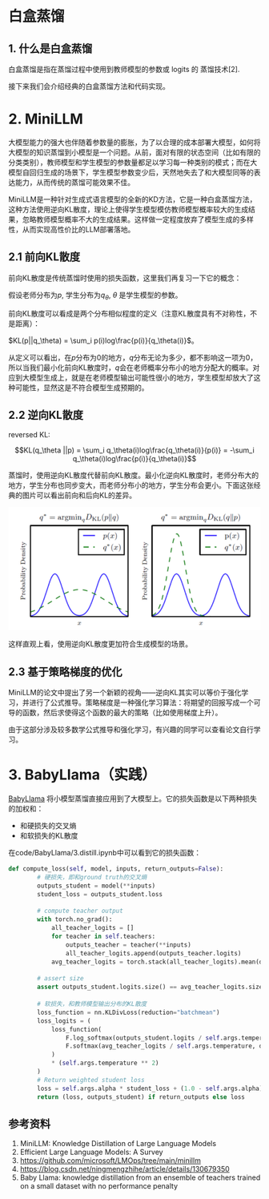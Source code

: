 # 白盒蒸馏

## 1. 什么是白盒蒸馏
白盒蒸馏是指在蒸馏过程中使用到教师模型的参数或 logits 的 蒸馏技术[2].

接下来我们会介绍经典的白盒蒸馏方法和代码实现。


# 2. MiniLLM

大模型能力的强大也伴随着参数量的膨胀，为了以合理的成本部署大模型，如何将大模型的知识蒸馏到小模型是一个问题。从前，面对有限的状态空间（比如有限的分类类别），教师模型和学生模型的参数量都足以学习每一种类别的模式；而在大模型自回归生成的场景下，学生模型参数变少后，天然地失去了和大模型同等的表达能力，从而传统的蒸馏可能效果不佳。

MiniLLM是一种针对生成式语言模型的全新的KD方法，它是一种白盒蒸馏方法，这种方法使用逆向KL散度，理论上使得学生模型模仿教师模型概率较大的生成结果，忽略教师模型概率不大的生成结果。这样做一定程度放弃了模型生成的多样性，从而实现高性价比的LLM部署落地。

## 2.1 前向KL散度
前向KL散度是传统蒸馏时使用的损失函数，这里我们再复习一下它的概念：

假设老师分布为$p$, 学生分布为$q_\theta$, $\theta$ 是学生模型的参数。

前向KL散度可以看成是两个分布相似程度的定义（注意KL散度具有不对称性，不是距离）：

$KL(p||q_\theta) = \sum_i p(i)log\frac{p(i)}{q_\theta(i)}$。

<!-- 一般都要最小化KL散度。 -->

从定义可以看出，在$p$分布为$0$的地方，$q$分布无论为多少，都不影响这一项为$0$，所以当我们最小化前向KL散度时，$q$会在老师概率分布小的地方分配大的概率。对应到大模型生成上，就是在老师模型输出可能性很小的地方，学生模型却放大了这种可能性，显然这是不符合模型生成预期的。

## 2.2 逆向KL散度

reversed KL:

$$KL(q_\theta ||p) = \sum_i q_\theta(i)log\frac{q_\theta(i)}{p(i)} = -\sum_i q_\theta(i)log\frac{p(i)}{q_\theta(i)}$$

蒸馏时，使用逆向KL散度代替前向KL散度。最小化逆向KL散度时，老师分布大的地方，学生分布也同步变大，而老师分布小的地方，学生分布会更小。下面这张经典的图片可以看出前向和后向KL的差异。

![images/v2-543575cc0a0efdaccbd1d24570b8e9e4_b.png](images/v2-543575cc0a0efdaccbd1d24570b8e9e4_b.png)

这样直观上看，使用逆向KL散度更加符合生成模型的场景。



## 2.3 基于策略梯度的优化
MiniLLM的论文中提出了另一个新颖的视角——逆向KL其实可以等价于强化学习，并进行了公式推导。策略梯度是一种强化学习算法：将期望的回报写成一个可导的函数，然后求使得这个函数的最大的策略（比如使用梯度上升）。

<!-- 虽然直观上使用逆向KL散度就能更好地蒸馏模型，但实际在最优化损失函数时会遇到对短生成的偏爱以及reward hacking等问题。 -->

由于这部分涉及较多数学公式推导和强化学习，有兴趣的同学可以查看论文自行学习。

# 3. BabyLlama（实践）
[BabyLlama](http://arxiv.org/abs/2308.02019) 将小模型蒸馏直接应用到了大模型上。它的损失函数是以下两种损失的加权和：
- 和硬损失的交叉熵
- 和软损失的KL散度

在code/BabyLlama/3.distill.ipynb中可以看到它的损失函数：
```python
def compute_loss(self, model, inputs, return_outputs=False):
        # 硬损失，即和ground truth的交叉熵
        outputs_student = model(**inputs)
        student_loss = outputs_student.loss

        # compute teacher output
        with torch.no_grad():
            all_teacher_logits = []
            for teacher in self.teachers:
                outputs_teacher = teacher(**inputs)
                all_teacher_logits.append(outputs_teacher.logits)
            avg_teacher_logits = torch.stack(all_teacher_logits).mean(dim=0)

        # assert size
        assert outputs_student.logits.size() == avg_teacher_logits.size()

        # 软损失，和教师模型输出分布的KL散度
        loss_function = nn.KLDivLoss(reduction="batchmean")
        loss_logits = (
            loss_function(
                F.log_softmax(outputs_student.logits / self.args.temperature, dim=-1),
                F.softmax(avg_teacher_logits / self.args.temperature, dim=-1),
            )
            * (self.args.temperature ** 2)
        )
        # Return weighted student loss
        loss = self.args.alpha * student_loss + (1.0 - self.args.alpha) * loss_logits
        return (loss, outputs_student) if return_outputs else loss
```

## 参考资料
1. MiniLLM: Knowledge Distillation of Large Language Models
2. Efficient Large Language Models: A Survey
3. https://github.com/microsoft/LMOps/tree/main/minillm 
4. https://blog.csdn.net/ningmengzhihe/article/details/130679350
5. Baby Llama: knowledge distillation from an ensemble of teachers trained on a small dataset with no performance penalty